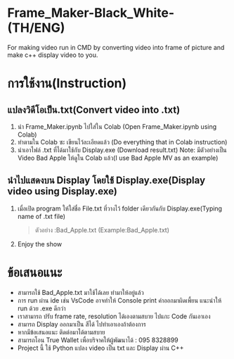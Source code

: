 # Frame_Maker-Black_White-(TH/ENG)
For making video run in CMD by converting video into frame of picture and make c++ display video to you.

# การใช้งาน(Instruction)

## แปลงวิดีโอเป็น.txt(Convert video into .txt)

  1. นำ Frame_Maker.ipynb ไปใส่ใน Colab (Open Frame_Maker.ipynb using Colab) 
  2. ทำตามใน Colab ซะ เขียนไว้ละเอียดแล้ว (Do everything that in Colab instruction)
  3. นำเอาไฟล์ .txt ที่ได้มาใช้กับ Display.exe (Download result.txt)
  Note: มีตัวอย่างเป็น Video Bad Apple ให้ดูใน Colab แล้ว(I use Bad Apple MV as an example)

## นำไปแสดงบน Display โดยใช้ Display.exe(Display video using Display.exe)
  
  1. เมื่อเปิด program ให้ใส่ชื่อ File.txt ที่วางไว้ folder เดียวกันกับ Display.exe(Typing name of .txt file)
      > ตัวอย่าง :Bad_Apple.txt (Example:Bad_Apple.txt)
  2. Enjoy the show

# ข้อเสนอแนะ
  
  - สามารถใช้ Bad_Apple.txt มาใช้ได้เลย ทำมาให้อยู่แล้ว
  - การ run ผ่าน ide เช่น VsCode อาจทำให้ Console print ค่าออกมาผิดเพี้ยน แนะนำให้ run ด้วย .exe ดีกว่า
  - เราสามารถ ปรับ frame rate, resolution ได้เองตามสบาย ไปแกะ Code กันเอาเอง
  - สามารถ Display ออกมาเป็น สีได้ ไปทำเอาเองถ้าต้องการ
  - หากมีข้อเสนอแนะ ติดต่อมาได้ตามสบาย
  - สามารถโอน True Wallet เพื่อบริจาคให้ผู้พัฒนาได้ : 095 8328899 
  - Project นี้ ใช้ Python แปลง video เป็น txt และ Display ผ่าน C++
